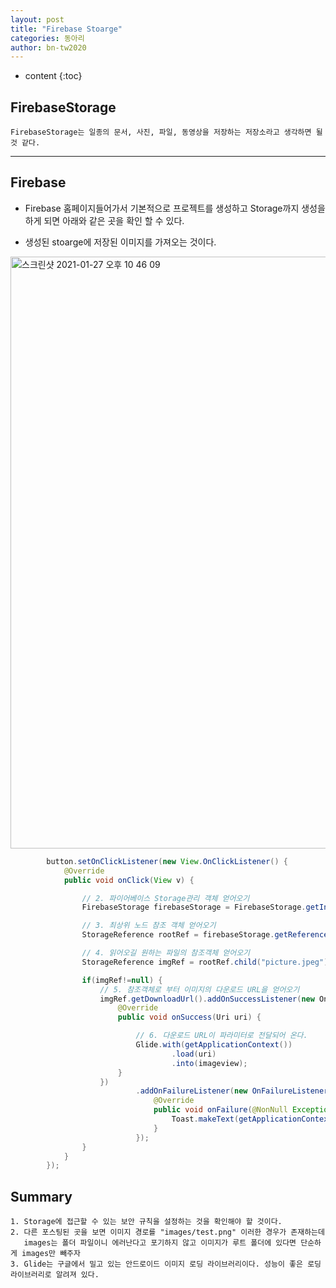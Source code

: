 ```yaml
---
layout: post
title: "Firebase Stoarge"
categories: 동아리
author: bn-tw2020
---
```

* content
{:toc}

## FirebaseStorage

```
FirebaseStorage는 일종의 문서, 사진, 파일, 동영상을 저장하는 저장소라고 생각하면 될 것 같다.
```




----

## Firebase

* Firebase 홈페이지들어가서 기본적으로 프로젝트를 생성하고 Storage까지 생성을 하게 되면 아래와 같은 곳을 확인 할 수 있다.

* 생성된 stoarge에 저장된 이미지를 가져오는 것이다.

<img width="947" alt="스크린샷 2021-01-27 오후 10 46 09" src="https://user-images.githubusercontent.com/66770613/105999801-73bbbb80-60f1-11eb-8311-6ecba884945c.png">


```java 
        button.setOnClickListener(new View.OnClickListener() {
            @Override
            public void onClick(View v) {

                // 2. 파이어베이스 Storage관리 객체 얻어오기
                FirebaseStorage firebaseStorage = FirebaseStorage.getInstance("gs://fir-cameratest-ce738.appspot.com");

                // 3. 최상위 노드 참조 객체 얻어오기
                StorageReference rootRef = firebaseStorage.getReference();

                // 4. 읽어오길 원하는 파일의 참조객체 얻어오기
                StorageReference imgRef = rootRef.child("picture.jpeg");

                if(imgRef!=null) {
                    // 5. 참조객체로 부터 이미지의 다운로드 URL을 얻어오기
                    imgRef.getDownloadUrl().addOnSuccessListener(new OnSuccessListener<Uri>() {
                        @Override
                        public void onSuccess(Uri uri) {

                            // 6. 다운로드 URL이 파라미터로 전달되어 온다.
                            Glide.with(getApplicationContext())
                                    .load(uri)
                                    .into(imageview);
                        }
                    })
                            .addOnFailureListener(new OnFailureListener() {
                                @Override
                                public void onFailure(@NonNull Exception e) {
                                    Toast.makeText(getApplicationContext(), "사진이 없습니다.", Toast.LENGTH_SHORT).show();
                                }
                            });
                }
            }
        });
```

## Summary

```
1. Storage에 접근할 수 있는 보안 규칙을 설정하는 것을 확인해야 할 것이다.
2. 다른 포스팅된 곳을 보면 이미지 경로를 "images/test.png" 이러한 경우가 존재하는데
   images는 폴더 파일이니 에러난다고 포기하지 않고 이미지가 루트 폴더에 있다면 단순하게 images만 빼주자
3. Glide는 구글에서 밀고 있는 안드로이드 이미지 로딩 라이브러리이다. 성능이 좋은 로딩 라이브러리로 알려져 있다.
```